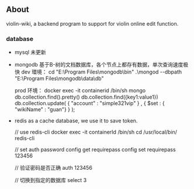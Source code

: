 ## About
violin-wiki, a backend program to support for violin online edit function.

### database
- mysql
  未更新
- mongodb
  基于B-树的文档数据库，各个节点上都存有数据，单次查询速度极快
  dev 環境：
    cd "E:\Program Files\mongodb\bin"
    .\mongod --dbpath "E:\Program Files\mongodb\data\db"
    
  prod 环境：
    docker exec -it containerid /bin/sh
    mongo
    db.collection.find().pretty()
    db.collection.find({key1:value1})
    db.collection.update( { "account" : "simple321vip" } , { $set : { "wikiName" : "guan"} } );
    
- redis
  as a cache database, we use it to save token.
  
    // use redis-cli
    docker exec -it containerId /bin/sh
    cd /usr/local/bin/
    redis-cli

    // set auth password
    config get requirepass
    config set requirepass 123456
    
    // 验证密码是否正确
    auth 123456

    // 切换到指定的数据库
    select 3 

